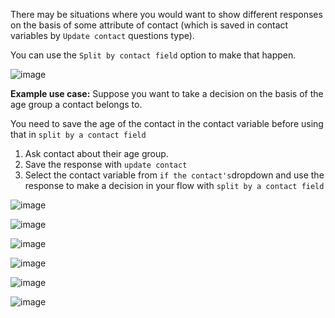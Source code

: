 There may be situations where you would want to show different responses on the basis of some attribute of contact (which is saved in contact variables by `Update contact` questions type).

You can use the `Split by contact field` option to make that happen.

![image](https://user-images.githubusercontent.com/32592458/219549080-9f39a23b-1ffe-4099-b084-4297f900d54f.png)



**Example use case:**  Suppose you want to take a decision on the basis of the age group a contact belongs to.

You need to save the age of the contact in the contact variable before using that in `split by a contact field`

1. Ask contact about their age group.
1. Save the response with `update contact`
1. Select the contact variable from `if the contact's`dropdown and use the response to make a decision in your flow with `split by a contact field`

![image](https://user-images.githubusercontent.com/32592458/219549093-2a4f976a-d11e-4bc1-aa1e-8a5d5d392618.png)



![image](https://user-images.githubusercontent.com/32592458/219549102-3ce07d48-1d2c-4359-8c46-f0ae07498a3f.png)



![image](https://user-images.githubusercontent.com/32592458/219549116-2f105a54-4f33-4382-9975-aa5aca753be9.png)



![image](https://user-images.githubusercontent.com/32592458/219549124-c4710996-8de9-4756-81c9-7cd532e35d03.png)



![image](https://user-images.githubusercontent.com/32592458/219549135-596a851d-98f1-480d-ac14-6f060bf7ae6b.png)



![image](https://user-images.githubusercontent.com/32592458/219549149-60af8d19-0070-4c8f-8cc3-bfce693b825b.png)
